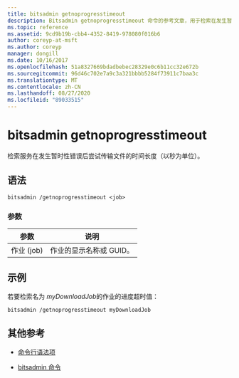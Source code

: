 ```yaml
---
title: bitsadmin getnoprogresstimeout
description: Bitsadmin getnoprogresstimeout 命令的参考文章，用于检索在发生暂时性错误后服务尝试传输文件的时间长度（以秒为单位）。
ms.topic: reference
ms.assetid: 9cd9b19b-cbb4-4352-8419-978080f016b6
author: coreyp-at-msft
ms.author: coreyp
manager: dongill
ms.date: 10/16/2017
ms.openlocfilehash: 51a8327669bdadbebec28329e0c6b11cc32e672b
ms.sourcegitcommit: 96d46c702e7a9c3a321bbbb5284f73911c7baa3c
ms.translationtype: MT
ms.contentlocale: zh-CN
ms.lasthandoff: 08/27/2020
ms.locfileid: "89033515"
---
```

# <a name="bitsadmin-getnoprogresstimeout"></a>bitsadmin getnoprogresstimeout

检索服务在发生暂时性错误后尝试传输文件的时间长度（以秒为单位）。

## <a name="syntax"></a>语法

```
bitsadmin /getnoprogresstimeout <job>
```

### <a name="parameters"></a>参数

| 参数 | 说明 |
| -------------- | -------------- |
| 作业 (job) | 作业的显示名称或 GUID。 |

## <a name="examples"></a>示例

若要检索名为 *myDownloadJob*的作业的进度超时值：

```
bitsadmin /getnoprogresstimeout myDownloadJob
```

## <a name="additional-references"></a>其他参考

- [命令行语法项](command-line-syntax-key.md)

- [bitsadmin 命令](bitsadmin.md)
